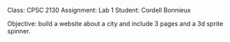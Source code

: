 Class: CPSC 2130
Assignment: Lab 1
Student: Cordell Bonnieux

Objective: build a website about a city and include 3 pages and a 3d sprite spinner. 
